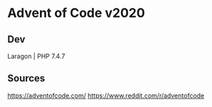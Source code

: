 Advent of Code v2020
====================

## Dev
Laragon | PHP 7.4.7

## Sources
https://adventofcode.com/
https://www.reddit.com/r/adventofcode